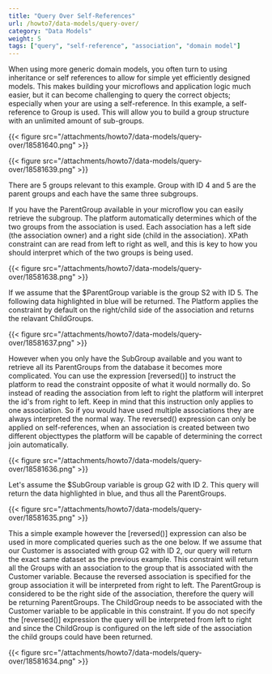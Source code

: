 ```yaml
---
title: "Query Over Self-References"
url: /howto7/data-models/query-over/
category: "Data Models"
weight: 5
tags: ["query", "self-reference", "association", "domain model"]
---
```


When using more generic domain models, you often turn to using inheritance or self references to allow for simple yet efficiently designed models. This makes building your microflows and application logic much easier, but it can become challenging to query the correct objects; especially when your are using a self-reference. In this example, a self-reference to Group is used. This will allow you to build a group structure with an unlimited amount of sub-groups.

{{< figure src="/attachments/howto7/data-models/query-over/18581640.png" >}}

{{< figure src="/attachments/howto7/data-models/query-over/18581639.png" >}}

There are 5 groups relevant to this example. Group with ID 4 and 5 are the parent groups and each have the same three subgroups. 

If you have the ParentGroup available in your microflow you can easily retrieve the subgroup. The platform automatically determines which of the two groups from the association is used. Each association has a left side (the association owner) and a right side (child in the association). XPath constraint can are read from left to right as well, and this is key to how you should interpret which of the two groups is being used.  

{{< figure src="/attachments/howto7/data-models/query-over/18581638.png" >}}

If we assume that the $ParentGroup variable is the group S2 with ID 5\. The following data highlighted in blue will be returned. The Platform applies the constraint by default on the right/child side of the association and returns the relavant ChildGroups.

{{< figure src="/attachments/howto7/data-models/query-over/18581637.png" >}}

However when you only have the SubGroup available and you want to retrieve all its ParentGroups from the database it becomes more complicated. You can use the expression [reversed()] to instruct the platform to read the constraint opposite of what it would normally do. So instead of reading the association from left to right the platform will interpret the id's from right to left. Keep in mind that this instruction only applies to one association. So if you would have used multiple associations they are always interpreted the normal way. 
The reversed() expression can only be applied on self-references, when an association is created between two different objecttypes the platform will be capable of determining the correct join automatically.

{{< figure src="/attachments/howto7/data-models/query-over/18581636.png" >}}

Let's assume the $SubGroup variable is group G2 with ID 2\. This query will return the data highlighted in blue, and thus all the ParentGroups. 

{{< figure src="/attachments/howto7/data-models/query-over/18581635.png" >}}

This a simple example however the [reversed()] expression can also be used in more complicated queries such as the one below. If we assume that our Customer is associated with group G2 with ID 2, our query will return the exact same dataset as the previous example. 
This constraint will return all the Groups with an association to the group that is associated with the Customer variable. Because the reversed association is specified for the group association it will be interpreted from right to left. The ParentGroup is considered to be the right side of the association, therefore the query will be returning ParentGroups. The ChildGroup needs to be associated with the Customer variable to be applicable in this constraint. 
If you do not specify the [reversed()] expression the query will be interpreted from left to right and since the ChildGroup is configured on the left side of the association the child groups could have been returned.  

{{< figure src="/attachments/howto7/data-models/query-over/18581634.png" >}}
